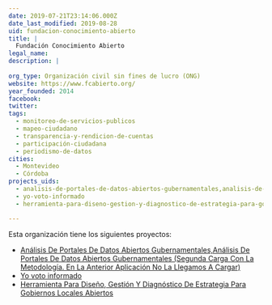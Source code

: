 ```yaml
---
date: 2019-07-21T23:14:06.000Z
date_last_modified: 2019-08-28
uid: fundacion-conocimiento-abierto
title: |
  Fundación Conocimiento Abierto
legal_name: 
description: |
  
org_type: Organización civil sin fines de lucro (ONG)
website: https://www.fcabierto.org/
year_founded: 2014
facebook: 
twitter: 
tags:
  - monitoreo-de-servicios-publicos
  - mapeo-ciudadano
  - transparencia-y-rendicion-de-cuentas
  - participación-ciudadana
  - periodismo-de-datos
cities: 
  - Montevideo
  - Córdoba
projects_uids:
  - analisis-de-portales-de-datos-abiertos-gubernamentales,analisis-de-portales-de-datos-abiertos-gubernamentales-segunda-carga-con-la-metodologia-en-la-anterior-aplicacion-no-la-llegamos-a-cargar
  - yo-voto-informado
  - herramienta-para-diseno-gestion-y-diagnostico-de-estrategia-para-gobiernos-locales-abiertos

---
```


Esta organización tiene los siguientes proyectos:

- [Análisis De Portales De Datos Abiertos Gubernamentales,Análisis De Portales De Datos Abiertos Gubernamentales (Segunda Carga Con La Metodología. En La Anterior Aplicación No La Llegamos A Cargar)](/proyectos/analisis-de-portales-de-datos-abiertos-gubernamentales,analisis-de-portales-de-datos-abiertos-gubernamentales-segunda-carga-con-la-metodologia-en-la-anterior-aplicacion-no-la-llegamos-a-cargar)
- [Yo voto informado](/proyectos/yo-voto-informado)
- [Herramienta Para Diseño, Gestión Y Diagnóstico De Estrategia Para Gobiernos Locales Abiertos](/proyectos/herramienta-para-diseno-gestion-y-diagnostico-de-estrategia-para-gobiernos-locales-abiertos)
